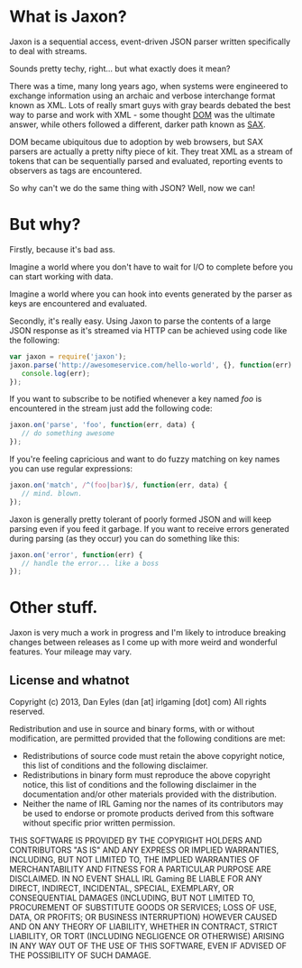 # What is Jaxon?

Jaxon is a sequential access, event-driven JSON parser written specifically to deal
with streams.

Sounds pretty techy, right... but what exactly does it mean? 

There was a time, many long years ago, when systems were engineered to exchange
information using an archaic and verbose interchange format known as XML. Lots of
really smart guys with gray beards debated the best way to parse and work with
XML - some thought [DOM](https://en.wikipedia.org/wiki/Document_Object_Model  "DOM") 
was the ultimate answer, while others followed a different, darker path known as 
[SAX](https://en.wikipedia.org/wiki/Simple_API_for_XML "SAX").

DOM became ubiquitous due to adoption by web browsers, but SAX parsers are actually 
a pretty nifty piece of kit. They treat XML as a stream of tokens that can be sequentially 
parsed and evaluated, reporting events to observers as tags are encountered.

So why can't we do the same thing with JSON? Well, now we can!

# But why?

Firstly, because it's bad ass. 

Imagine a world where you don't have to wait for I/O to complete before you can start
working with data.

Imagine a world where you can hook into events generated by the parser as keys are 
encountered and evaluated. 

Secondly, it's really easy. Using Jaxon to parse the contents of a large JSON response
as it's streamed via HTTP can be achieved using code like the following:

```javascript
var jaxon = require('jaxon');
jaxon.parse('http://awesomeservice.com/hello-world', {}, function(err) {
   console.log(err);
});
```

If you want to subscribe to be notified whenever a key named *foo* is encountered in
the stream just add the following code:

```javascript
jaxon.on('parse', 'foo', function(err, data) {
   // do something awesome
});
```

If you're feeling capricious and want to do fuzzy matching on key names you can use
regular expressions: 

```javascript
jaxon.on('match', /^(foo|bar)$/, function(err, data) {
   // mind. blown.
});
```

Jaxon is generally pretty tolerant of poorly formed JSON and will keep parsing even if you
feed it garbage. If you want to receive errors generated during parsing (as they occur) 
you can do something like this:

```javascript
jaxon.on('error', function(err) {
   // handle the error... like a boss
});
```

# Other stuff.

Jaxon is very much a work in progress and I'm likely to introduce breaking changes
between releases as I come up with more weird and wonderful features. Your mileage
may vary.

## License and whatnot

Copyright (c) 2013, Dan Eyles (dan [at] irlgaming [dot] com)
All rights reserved.

Redistribution and use in source and binary forms, with or without
modification, are permitted provided that the following conditions are met:
   * Redistributions of source code must retain the above copyright notice, this list of conditions and the following disclaimer.
   * Redistributions in binary form must reproduce the above copyright notice, this list of conditions and the following disclaimer in the documentation and/or other materials provided with the distribution.
   * Neither the name of IRL Gaming nor the names of its contributors may be used to endorse or promote products derived from this software without specific prior written permission.
 
THIS SOFTWARE IS PROVIDED BY THE COPYRIGHT HOLDERS AND CONTRIBUTORS "AS IS" AND
ANY EXPRESS OR IMPLIED WARRANTIES, INCLUDING, BUT NOT LIMITED TO, THE IMPLIED
WARRANTIES OF MERCHANTABILITY AND FITNESS FOR A PARTICULAR PURPOSE ARE
DISCLAIMED. IN NO EVENT SHALL IRL Gaming BE LIABLE FOR ANY
DIRECT, INDIRECT, INCIDENTAL, SPECIAL, EXEMPLARY, OR CONSEQUENTIAL DAMAGES
(INCLUDING, BUT NOT LIMITED TO, PROCUREMENT OF SUBSTITUTE GOODS OR SERVICES;
LOSS OF USE, DATA, OR PROFITS; OR BUSINESS INTERRUPTION) HOWEVER CAUSED AND
ON ANY THEORY OF LIABILITY, WHETHER IN CONTRACT, STRICT LIABILITY, OR TORT
(INCLUDING NEGLIGENCE OR OTHERWISE) ARISING IN ANY WAY OUT OF THE USE OF THIS
SOFTWARE, EVEN IF ADVISED OF THE POSSIBILITY OF SUCH DAMAGE.